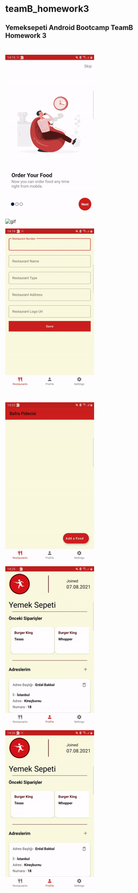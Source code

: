 # teamB_homework3

## Yemeksepeti Android Bootcamp TeamB Homework 3

<br />

<p float="left">
  <img src="./assets/1.gif" 
  alt="gif" 
  height="500"
  />

<img src="./assets/two.gif" 
  alt="gif" 
  height="500"
  />

  <img src="./assets/3.gif" 
  alt="gif" 
  height="500"
  />
</p>

<br />

<div float="left" display="flex">
  
  <img src="./assets/4.gif" 
  alt="gif" 
  height="500"
  />

  <img src="./assets/5.gif" 
  alt="gif" 
  height="500"
  />

  <img src="./assets/6.gif" 
  alt="gif" 
  height="500"
  />
</div>
